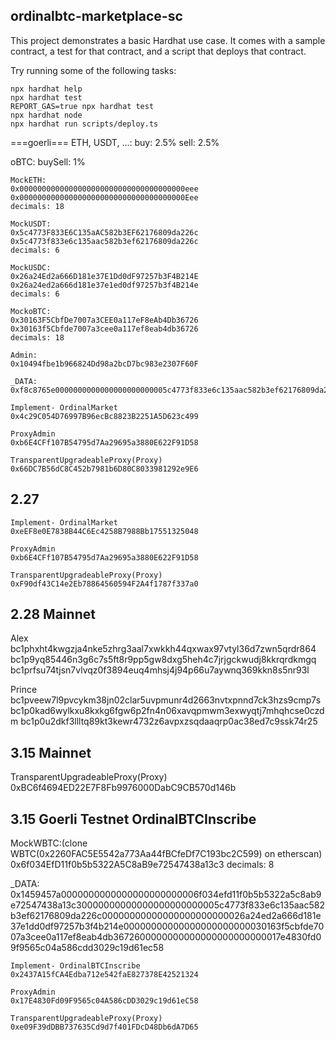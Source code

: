 ## ordinalbtc-marketplace-sc

This project demonstrates a basic Hardhat use case. It comes with a sample contract, a test for that contract, and a script that deploys that contract.

Try running some of the following tasks:

```shell
npx hardhat help
npx hardhat test
REPORT_GAS=true npx hardhat test
npx hardhat node
npx hardhat run scripts/deploy.ts
```

===goerli===
ETH, USDT, ...: 
buy: 2.5% sell: 2.5%

oBTC:
buySell: 1%

```
MockETH:
0x0000000000000000000000000000000000000eee
0x0000000000000000000000000000000000000Eee
decimals: 18

MockUSDT: 
0x5c4773F833E6C135aAC582b3EF62176809da226c
0x5c4773f833e6c135aac582b3ef62176809da226c
decimals: 6

MockUSDC: 
0x26a24Ed2a666D181e37E1Dd0dF97257b3F4B214E
0x26a24ed2a666d181e37e1ed0df97257b3f4B214e
decimals: 6

MockoBTC: 
0x30163F5CbfDe7007a3CEE0a117eF8eAb4Db36726
0x30163f5Cbfde7007a3cee0a117ef8eab4db36726
decimals: 18

Admin: 
0x10494fbe1b966824Dd98a2bcD7bc983e2307F60F

_DATA: 0xf8c8765e0000000000000000000000005c4773f833e6c135aac582b3ef62176809da226c00000000000000000000000026a24ed2a666d181e37e1dd0df97257b3f4b214e00000000000000000000000030163f5cbfde7007a3cee0a117ef8eab4db3672600000000000000000000000010494fbe1b966824dd98a2bcd7bc983e2307f60f
```

```
Implement- OrdinalMarket
0x4c29C054D76997B96ecBc8823B2251A5D623c499

ProxyAdmin
0xb6E4CFf107B54795d7Aa29695a3880E622F91D58

TransparentUpgradeableProxy(Proxy)
0x66DC7B56dC8C452b7981b6D80C8033981292e9E6
```

## 2.27
```
Implement- OrdinalMarket
0xeEF8e0E7838B44C6Ec4258B7988Bb17551325048

ProxyAdmin
0xb6E4CFf107B54795d7Aa29695a3880E622F91D58

TransparentUpgradeableProxy(Proxy)
0xF90df43C14e2Eb78864560594F2A4f1787f337a0
```

## 2.28 Mainnet
Alex
bc1phxht4kwgzja4nke5zhrg3aal7xwkkh44qxwax97vtyl36d7zwn5qrdr864
bc1p9yq85446n3g6c7s5ft8r9pp5gw8dxg5heh4c7jrjgckwudj8kkrqrdkmgq
bc1prfsu74tjsn7vlvqz0f3894euq4mhsj4j94p66u7aywnq369kkn8s5nr93l

Prince
bc1pveew7l9pvcykm38jn02clar5uvpmunr4d2663nvtxpnnd7ck3hzs9cmp7s
bc1p0kad6wylkxu8kxkg6fgw6p2fn4n06xavqpmwm3exwyqtj7mhqhcse0czdm
bc1p0u2dkf3llltq89kt3kewr4732z6avpxzsqdaaqrp0ac38ed7c9ssk74r25

## 3.15 Mainnet
TransparentUpgradeableProxy(Proxy)
0xBC6f4694ED22E7F8Fb9976000DabC9CB570d146b

## 3.15 Goerli Testnet OrdinalBTCInscribe
MockWBTC:(clone WBTC(0x2260FAC5E5542a773Aa44fBCfeDf7C193bc2C599) on etherscan)
0x6f034EfD11f0b5b5322A5C8aB9e72547438a13c3
decimals: 8

_DATA:
0x1459457a0000000000000000000000006f034efd11f0b5b5322a5c8ab9e72547438a13c30000000000000000000000005c4773f833e6c135aac582b3ef62176809da226c00000000000000000000000026a24ed2a666d181e37e1dd0df97257b3f4b214e00000000000000000000000030163f5cbfde7007a3cee0a117ef8eab4db3672600000000000000000000000017e4830fd09f9565c04a586cdd3029c19d61ec58

```
Implement- OrdinalBTCInscribe
0x2437A15fCA4Edba712e542faE827378E42521324

ProxyAdmin
0x17E4830Fd09F9565c04A586cDD3029c19d61eC58

TransparentUpgradeableProxy(Proxy)
0xe09F39dDBB737635Cd9d7f401FDcD48Db6dA7D65
```